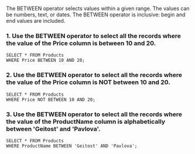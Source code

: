 The BETWEEN operator selects values within a given range. The values can be numbers, text, or dates.
The BETWEEN operator is inclusive: begin and end values are included.     
### 1. Use the BETWEEN operator to select all the records where the value of the Price column is between 10 and 20.   
```
SELECT * FROM Products   
WHERE Price BETWEEN 10 AND 20;
```
### 2. Use the BETWEEN operator to select all the records where the value of the Price column is NOT between 10 and 20.
```
SELECT * FROM Products 
WHERE Price NOT BETWEEN 10 AND 20;
```
### 3. Use the BETWEEN operator to select all the records where the value of the ProductName column is alphabetically between 'Geitost' and 'Pavlova'.    
```
SELECT * FROM Products
WHERE ProductName BETWEEN 'Geitost' AND 'Pavlova';
```
